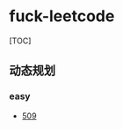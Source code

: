 # fuck-leetcode

[TOC]

## 动态规划
### easy 
- [509](https://leetcode-cn.com/problems/fibonacci-number/submissions/)